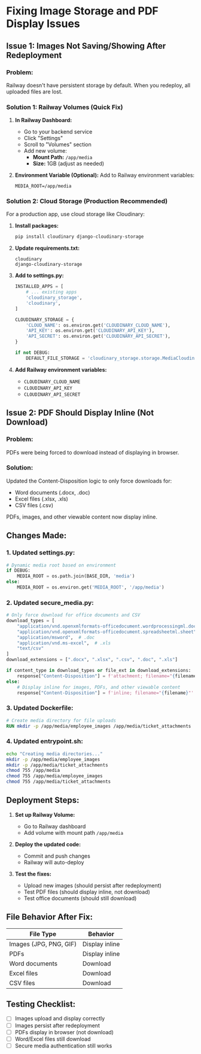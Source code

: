 # Fixing Image Storage and PDF Display Issues

## Issue 1: Images Not Saving/Showing After Redeployment

### Problem:
Railway doesn't have persistent storage by default. When you redeploy, all uploaded files are lost.

### Solution 1: Railway Volumes (Quick Fix)

1. **In Railway Dashboard:**
   - Go to your backend service
   - Click "Settings"
   - Scroll to "Volumes" section
   - Add new volume:
     - **Mount Path:** `/app/media`
     - **Size:** 1GB (adjust as needed)

2. **Environment Variable (Optional):**
   Add to Railway environment variables:
   ```
   MEDIA_ROOT=/app/media
   ```

### Solution 2: Cloud Storage (Production Recommended)

For a production app, use cloud storage like Cloudinary:

1. **Install packages:**
   ```bash
   pip install cloudinary django-cloudinary-storage
   ```

2. **Update requirements.txt:**
   ```
   cloudinary
   django-cloudinary-storage
   ```

3. **Add to settings.py:**
   ```python
   INSTALLED_APPS = [
       # ... existing apps
       'cloudinary_storage',
       'cloudinary',
   ]

   CLOUDINARY_STORAGE = {
       'CLOUD_NAME': os.environ.get('CLOUDINARY_CLOUD_NAME'),
       'API_KEY': os.environ.get('CLOUDINARY_API_KEY'),
       'API_SECRET': os.environ.get('CLOUDINARY_API_SECRET'),
   }

   if not DEBUG:
       DEFAULT_FILE_STORAGE = 'cloudinary_storage.storage.MediaCloudinaryStorage'
   ```

4. **Add Railway environment variables:**
   - `CLOUDINARY_CLOUD_NAME`
   - `CLOUDINARY_API_KEY`
   - `CLOUDINARY_API_SECRET`

## Issue 2: PDF Should Display Inline (Not Download)

### Problem:
PDFs were being forced to download instead of displaying in browser.

### Solution:
Updated the Content-Disposition logic to only force downloads for:
- Word documents (.docx, .doc)
- Excel files (.xlsx, .xls)
- CSV files (.csv)

PDFs, images, and other viewable content now display inline.

## Changes Made:

### 1. Updated settings.py:
```python
# Dynamic media root based on environment
if DEBUG:
    MEDIA_ROOT = os.path.join(BASE_DIR, 'media')
else:
    MEDIA_ROOT = os.environ.get('MEDIA_ROOT', '/app/media')
```

### 2. Updated secure_media.py:
```python
# Only force download for office documents and CSV
download_types = [
    "application/vnd.openxmlformats-officedocument.wordprocessingml.document",  # .docx
    "application/vnd.openxmlformats-officedocument.spreadsheetml.sheet",       # .xlsx
    "application/msword",  # .doc
    "application/vnd.ms-excel",  # .xls
    "text/csv"
]
download_extensions = [".docx", ".xlsx", ".csv", ".doc", ".xls"]

if content_type in download_types or file_ext in download_extensions:
    response["Content-Disposition"] = f'attachment; filename="{filename}"'
else:
    # Display inline for images, PDFs, and other viewable content
    response["Content-Disposition"] = f'inline; filename="{filename}"'
```

### 3. Updated Dockerfile:
```dockerfile
# Create media directory for file uploads
RUN mkdir -p /app/media/employee_images /app/media/ticket_attachments
```

### 4. Updated entrypoint.sh:
```bash
echo "Creating media directories..."
mkdir -p /app/media/employee_images
mkdir -p /app/media/ticket_attachments
chmod 755 /app/media
chmod 755 /app/media/employee_images
chmod 755 /app/media/ticket_attachments
```

## Deployment Steps:

1. **Set up Railway Volume:**
   - Go to Railway dashboard
   - Add volume with mount path `/app/media`

2. **Deploy the updated code:**
   - Commit and push changes
   - Railway will auto-deploy

3. **Test the fixes:**
   - Upload new images (should persist after redeployment)
   - Test PDF files (should display inline, not download)
   - Test office documents (should still download)

## File Behavior After Fix:

| File Type | Behavior |
|-----------|----------|
| Images (JPG, PNG, GIF) | Display inline |
| PDFs | Display inline |
| Word documents | Download |
| Excel files | Download |
| CSV files | Download |

## Testing Checklist:

- [ ] Images upload and display correctly
- [ ] Images persist after redeployment
- [ ] PDFs display in browser (not download)
- [ ] Word/Excel files still download
- [ ] Secure media authentication still works
